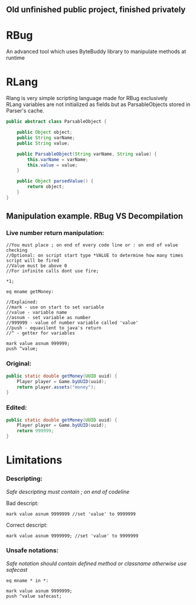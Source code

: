## Old unfinished public project, finished privately

# RBug

An advanced tool which uses ByteBuddy library to manipulate methods at runtime

# RLang

Rlang is very simple scripting language made for RBug exclusively<br>
RLang variables are not initialized as fields but as ParsableObjects stored in Parser's cache.

```java
public abstract class ParsableObject {

    public Object object;
    public String varName;
    public String value;

    public ParsableObject(String varName, String value) {
        this.varName = varName;
        this.value = value;
    }

    public Object parsedValue() {
        return object;
    }
}

```
## Manipulation example. RBug VS Decompilation
### Live number return manipulation:

```
//You must place ; on end of every code line or : on end of value checking
//Optional: on script start type *VALUE to determine how many times script will be fired
//Value must be above 0
//For infinite calls dont use fire;

*1;

eq mname getMoney:

//Explained:
//mark - use on start to set variable
//value - variable name
//asnum - set variable as number
//999999 - value of number variable called 'value'
//push - equavilent to java's return
//^ - getter for variables

mark value asnum 999999;
push ^value;
```

### Original:

```java
public static double getMoney(UUID uuid) {
    Player player = Game.byUUID(uuid);
    return player.assets("money");
}
```

### Edited:

```java
public static double getMoney(UUID uuid) {
    Player player = Game.byUUID(uuid);
    return 999999;
}
```

# Limitations

### Descripting:

*Safe descripting must contain ; on end of codeline*

Bad descript:
```
mark value asnum 9999999 //set 'value' to 9999999
```

Correct descript:
```
mark value asnum 9999999; //set 'value' to 9999999
```

### Unsafe notations:

*Safe notation should contain defined method or classname otherwise use safecast*
```
eq mname * in *:

mark value asnum 9999999;
push ^value safecast;
```

